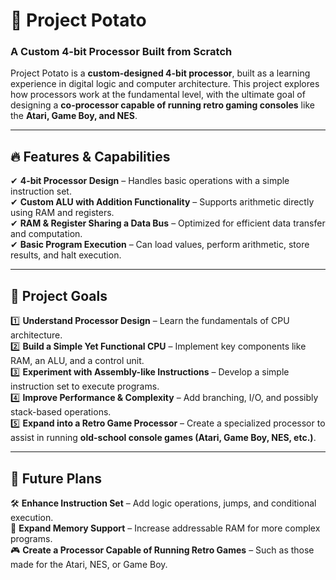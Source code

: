 # 🥔 Project Potato  

### A Custom 4-bit Processor Built from Scratch  

Project Potato is a **custom-designed 4-bit processor**, built as a learning experience in digital logic and computer architecture. This project explores how processors work at the fundamental level, with the ultimate goal of designing a **co-processor capable of running retro gaming consoles** like the **Atari, Game Boy, and NES**.  

---

## 🔥 Features & Capabilities  

✔ **4-bit Processor Design** – Handles basic operations with a simple instruction set.  
✔ **Custom ALU with Addition Functionality** – Supports arithmetic directly using RAM and registers.  
✔ **RAM & Register Sharing a Data Bus** – Optimized for efficient data transfer and computation.  
✔ **Basic Program Execution** – Can load values, perform arithmetic, store results, and halt execution.  

---

## 🎯 Project Goals  

1️⃣ **Understand Processor Design** – Learn the fundamentals of CPU architecture.  
2️⃣ **Build a Simple Yet Functional CPU** – Implement key components like RAM, an ALU, and a control unit.  
3️⃣ **Experiment with Assembly-like Instructions** – Develop a simple instruction set to execute programs.  
4️⃣ **Improve Performance & Complexity** – Add branching, I/O, and possibly stack-based operations.  
5️⃣ **Expand into a Retro Game Processor** – Create a specialized processor to assist in running **old-school console games (Atari, Game Boy, NES, etc.)**.  

---

## 🚀 Future Plans  

🛠 **Enhance Instruction Set** – Add logic operations, jumps, and conditional execution.  
💾 **Expand Memory Support** – Increase addressable RAM for more complex programs.  
🎮 **Create a Processor Capable of Running Retro Games** – Such as those made for the Atari, NES, or Game Boy.  
  




